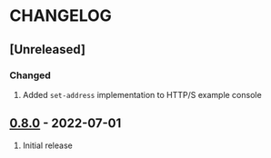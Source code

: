 # CHANGELOG

## [Unreleased]

### Changed
1. Added `set-address` implementation to HTTP/S example console

## [0.8.0](https://github.com/uhppoted/uhppoted-tunnel/releases/tag/v0.8.0) - 2022-07-01

1. Initial release

